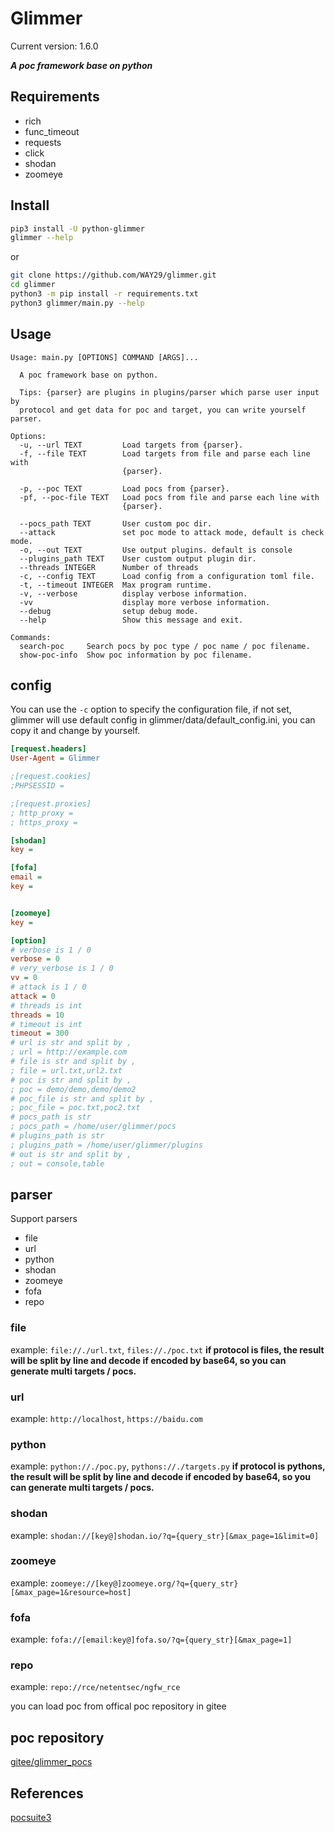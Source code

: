 # Glimmer
Current version: 1.6.0

***A poc framework base on python***

## Requirements
- rich
- func_timeout
- requests
- click
- shodan
- zoomeye

## Install
```bash
pip3 install -U python-glimmer
glimmer --help
```
or
```bash
git clone https://github.com/WAY29/glimmer.git
cd glimmer
python3 -m pip install -r requirements.txt
python3 glimmer/main.py --help
```

## Usage
```
Usage: main.py [OPTIONS] COMMAND [ARGS]...

  A poc framework base on python.

  Tips: {parser} are plugins in plugins/parser which parse user input by
  protocol and get data for poc and target, you can write yourself parser.

Options:
  -u, --url TEXT         Load targets from {parser}.
  -f, --file TEXT        Load targets from file and parse each line with
                         {parser}.

  -p, --poc TEXT         Load pocs from {parser}.
  -pf, --poc-file TEXT   Load pocs from file and parse each line with
                         {parser}.

  --pocs_path TEXT       User custom poc dir.
  --attack               set poc mode to attack mode, default is check mode.
  -o, --out TEXT         Use output plugins. default is console
  --plugins_path TEXT    User custom output plugin dir.
  --threads INTEGER      Number of threads
  -c, --config TEXT      Load config from a configuration toml file.
  -t, --timeout INTEGER  Max program runtime.
  -v, --verbose          display verbose information.
  -vv                    display more verbose information.
  --debug                setup debug mode.
  --help                 Show this message and exit.

Commands:
  search-poc     Search pocs by poc type / poc name / poc filename.
  show-poc-info  Show poc information by poc filename.
```

## config
You can use the `-c` option to specify the configuration file, if not set, glimmer will use default config in glimmer/data/default_config.ini, you can copy it and change by yourself.
```ini
[request.headers]
User-Agent = Glimmer

;[request.cookies]
;PHPSESSID = 

;[request.proxies]
; http_proxy = 
; https_proxy = 

[shodan]
key = 

[fofa]
email = 
key = 


[zoomeye]
key = 

[option]
# verbose is 1 / 0
verbose = 0
# very_verbose is 1 / 0
vv = 0
# attack is 1 / 0
attack = 0
# threads is int
threads = 10
# timeout is int
timeout = 300
# url is str and split by ,
; url = http://example.com
# file is str and split by ,
; file = url.txt,url2.txt
# poc is str and split by ,
; poc = demo/demo,demo/demo2
# poc_file is str and split by ,
; poc_file = poc.txt,poc2.txt
# pocs_path is str
; pocs_path = /home/user/glimmer/pocs
# plugins_path is str
; plugins_path = /home/user/glimmer/plugins
# out is str and split by ,
; out = console,table
```

## parser
Support parsers
- file
- url
- python
- shodan
- zoomeye
- fofa
- repo
### file
example: `file://./url.txt`, `files://./poc.txt`
**if protocol is files, the result will be split by line and decode if encoded by base64, so you can generate multi targets / pocs.**

### url
example: `http://localhost`, `https://baidu.com`

### python
example: `python://./poc.py`, `pythons://./targets.py`
**if protocol is pythons, the result will be split by line and decode if encoded by base64, so you can generate multi targets / pocs.**
### shodan
example: `shodan://[key@]shodan.io/?q={query_str}[&max_page=1&limit=0]`

### zoomeye
example: `zoomeye://[key@]zoomeye.org/?q={query_str}[&max_page=1&resource=host]`

### fofa
example: `fofa://[email:key@]fofa.so/?q={query_str}[&max_page=1]`


### repo
example: `repo://rce/netentsec/ngfw_rce`

you can load poc from offical poc repository in gitee


## poc repository
[gitee/glimmer_pocs](https://gitee.com/guuest/glimmer_pocs)

## References
[pocsuite3](https://github.com/knownsec/pocsuite3)